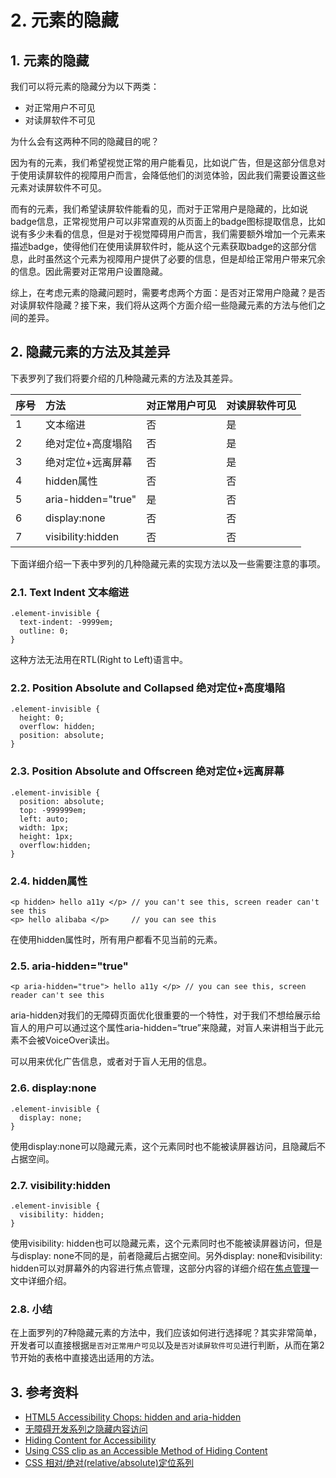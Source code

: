 # 2. 元素的隐藏

## 1. 元素的隐藏

我们可以将元素的隐藏分为以下两类：

* 对正常用户不可见
* 对读屏软件不可见

为什么会有这两种不同的隐藏目的呢？

因为有的元素，我们希望视觉正常的用户能看见，比如说广告，但是这部分信息对于使用读屏软件的视障用户而言，会降低他们的浏览体验，因此我们需要设置这些元素对读屏软件不可见。

而有的元素，我们希望读屏软件能看的见，而对于正常用户是隐藏的，比如说badge信息，正常视觉用户可以非常直观的从页面上的badge图标提取信息，比如说有多少未看的信息，但是对于视觉障碍用户而言，我们需要额外增加一个元素来描述badge，使得他们在使用读屏软件时，能从这个元素获取badge的这部分信息，此时虽然这个元素为视障用户提供了必要的信息，但是却给正常用户带来冗余的信息。因此需要对正常用户设置隐藏。

综上，在考虑元素的隐藏问题时，需要考虑两个方面：是否对正常用户隐藏？是否对读屏软件隐藏？接下来，我们将从这两个方面介绍一些隐藏元素的方法与他们之间的差异。

## 2. 隐藏元素的方法及其差异

下表罗列了我们将要介绍的几种隐藏元素的方法及其差异。

| 序号 | 方法 | 对正常用户可见 | 对读屏软件可见 |
| :--- | :--- | :--- | :--- |
| 1 | 文本缩进 | 否 | 是 |
| 2 | 绝对定位+高度塌陷 | 否 | 是 |
| 3 | 绝对定位+远离屏幕 | 否 | 是 |
| 4 | hidden属性 | 否 | 否 |
| 5 | aria-hidden="true" | 是 | 否 |
| 6 | display:none | 否 | 否 |
| 7 | visibility:hidden | 否 | 否 |

下面详细介绍一下表中罗列的几种隐藏元素的实现方法以及一些需要注意的事项。

### 2.1. Text Indent 文本缩进

```text
.element-invisible {
  text-indent: -9999em;
  outline: 0;
}
```

这种方法无法用在RTL\(Right to Left\)语言中。

### 2.2. Position Absolute and Collapsed 绝对定位+高度塌陷

```text
.element-invisible {
  height: 0;
  overflow: hidden;
  position: absolute;
}
```

### 2.3. Position Absolute and Offscreen 绝对定位+远离屏幕

```text
.element-invisible {
  position: absolute;
  top: -999999em;
  left: auto;
  width: 1px;
  height: 1px;
  overflow:hidden;
}
```

### 2.4. hidden属性

```text
<p hidden> hello a11y </p> // you can't see this, screen reader can't see this 
<p> hello alibaba </p>     // you can see this
```

在使用hidden属性时，所有用户都看不见当前的元素。

### 2.5. aria-hidden="true"

```text
<p aria-hidden="true"> hello a11y </p> // you can see this, screen reader can't see this
```

aria-hidden对我们的无障碍页面优化很重要的一个特性，对于我们不想给展示给盲人的用户可以通过这个属性aria-hidden=“true”来隐藏，对盲人来讲相当于此元素不会被VoiceOver读出。

可以用来优化广告信息，或者对于盲人无用的信息。

### 2.6. display:none

```text
.element-invisible {
  display: none;
}
```

使用display:none可以隐藏元素，这个元素同时也不能被读屏器访问，且隐藏后不占据空间。

### 2.7. visibility:hidden

```text
.element-invisible {
  visibility: hidden;
}
```

使用visibility: hidden也可以隐藏元素，这个元素同时也不能被读屏器访问，但是与display: none不同的是，前者隐藏后占据空间。另外display: none和visibility: hidden可以对屏幕外的内容进行焦点管理，这部分内容的详细介绍在[焦点管理](https://yuque.antfin-inc.com/fusion-design-system/a11y/dn24ez)一文中详细介绍。

### 2.8. 小结

在上面罗列的7种隐藏元素的方法中，我们应该如何进行选择呢？其实非常简单，开发者可以直接根据`是否对正常用户可见`以及`是否对读屏软件可见`进行判断，从而在第2节开始的表格中直接选出适用的方法。

## 3. 参考资料

* [HTML5 Accessibility Chops: hidden and aria-hidden](https://developer.paciellogroup.com/blog/2012/05/html5-accessibility-chops-hidden-and-aria-hidden/)
* [无障碍开发系列之隐藏内容访问](https://blog.csdn.net/yc123h/article/details/51337398)
* [Hiding Content for Accessibility](https://snook.ca/archives/html_and_css/hiding-content-for-accessibility)
* [Using CSS clip as an Accessible Method of Hiding Content](http://adaptivethemes.com/using-css-clip-as-an-accessible-method-of-hiding-content)
* [CSS 相对/绝对\(relative/absolute\)定位系列](https://www.zhangxinxu.com/wordpress/2011/03/css-相对绝对relativeabsolute定位系列（三）/)

